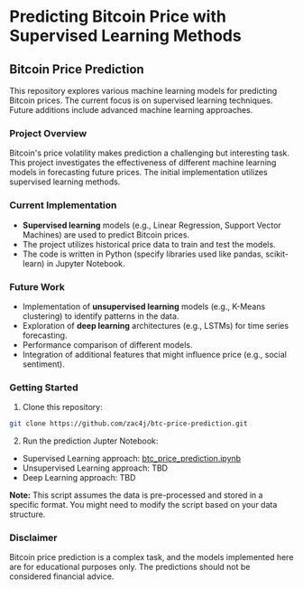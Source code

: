 # Predicting Bitcoin Price with Supervised Learning Methods

## Bitcoin Price Prediction

This repository explores various machine learning models for predicting Bitcoin prices. The current focus is on supervised learning techniques. Future additions include advanced machine learning approaches.

### Project Overview

Bitcoin's price volatility makes prediction a challenging but interesting task. This project investigates the effectiveness of different machine learning models in forecasting future prices. The initial implementation utilizes supervised learning methods.

### Current Implementation

* **Supervised learning** models (e.g., Linear Regression, Support Vector Machines) are used to predict Bitcoin prices.
* The project utilizes historical price data to train and test the models.
* The code is written in Python (specify libraries used like pandas, scikit-learn) in Jupyter Notebook.

### Future Work

* Implementation of **unsupervised learning** models (e.g., K-Means clustering) to identify patterns in the data.
* Exploration of **deep learning** architectures (e.g., LSTMs) for time series forecasting.
* Performance comparison of different models.
* Integration of additional features that might influence price (e.g., social sentiment).

### Getting Started

1. Clone this repository:

```bash
git clone https://github.com/zac4j/btc-price-prediction.git
```

2. Run the prediction Jupter Notebook:

- Supervised Learning approach: [btc_price_prediction.ipynb](https://github.com/zac4j/btc-price-prediction/blob/main/supervised%20learning/btc_price_prediction.ipynb)
- Unsupervised Learning approach: TBD
- Deep Learning approach: TBD

**Note:** This script assumes the data is pre-processed and stored in a specific format. You might need to modify the script based on your data structure.

### Disclaimer

Bitcoin price prediction is a complex task, and the models implemented here are for educational purposes only. The predictions should not be considered financial advice.

